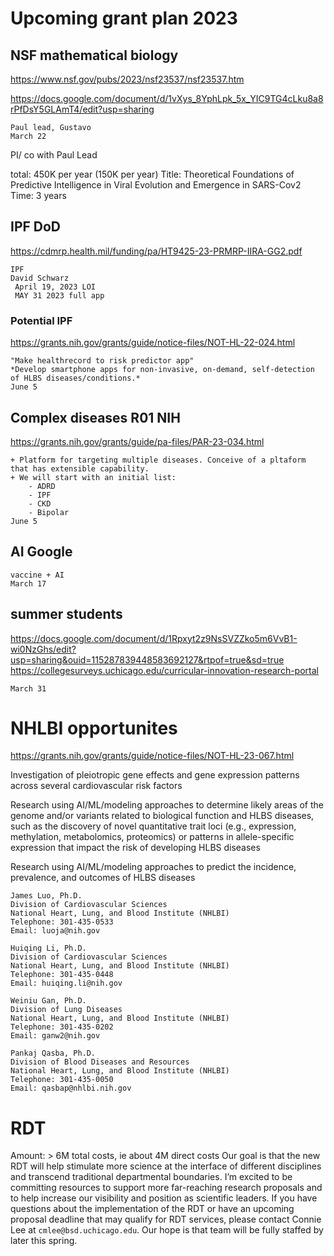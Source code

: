 # Upcoming grant plan 2023

## NSF mathematical biology
https://www.nsf.gov/pubs/2023/nsf23537/nsf23537.htm

https://docs.google.com/document/d/1vXys_8YphLpk_5x_YIC9TG4cLku8a8rPfDsY5GLAmT4/edit?usp=sharing


    Paul lead, Gustavo
    March 22
    
PI/ co with Paul Lead

total: 450K per year (150K per year)
Title: Theoretical Foundations of Predictive Intelligence in Viral Evolution and Emergence in SARS-Cov2
Time: 3 years


## IPF DoD

https://cdmrp.health.mil/funding/pa/HT9425-23-PRMRP-IIRA-GG2.pdf

    IPF 
    David Schwarz
     April 19, 2023 LOI
     MAY 31 2023 full app


### Potential IPF
    
https://grants.nih.gov/grants/guide/notice-files/NOT-HL-22-024.html
    
    "Make healthrecord to risk predictor app"
    *Develop smartphone apps for non-invasive, on-demand, self-detection of HLBS diseases/conditions.*
    June 5
    


## Complex diseases R01 NIH

https://grants.nih.gov/grants/guide/pa-files/PAR-23-034.html
    
    + Platform for targeting multiple diseases. Conceive of a pltaform that has extensible capability.
    + We will start with an initial list:
        - ADRD
        - IPF
        - CKD
        - Bipolar
    June 5

## AI Google

    vaccine + AI
    March 17
    

## summer students

https://docs.google.com/document/d/1Rpxyt2z9NsSVZZko5m6VvB1-wi0NzGhs/edit?usp=sharing&ouid=115287839448583692127&rtpof=true&sd=true
https://collegesurveys.uchicago.edu/curricular-innovation-research-portal

    March 31
    
    
# NHLBI opportunites

https://grants.nih.gov/grants/guide/notice-files/NOT-HL-23-067.html


Investigation of pleiotropic gene effects and gene expression patterns across several cardiovascular risk factors

Research using AI/ML/modeling approaches to determine likely areas of the genome and/or variants related to biological function and HLBS diseases, such as the discovery of novel quantitative trait loci (e.g., expression, methylation, metabolomics, proteomics) or patterns in allele-specific expression that impact the risk of developing HLBS diseases

Research using AI/ML/modeling approaches to predict the incidence, prevalence, and outcomes of HLBS diseases




    James Luo, Ph.D.
    Division of Cardiovascular Sciences
    National Heart, Lung, and Blood Institute (NHLBI)
    Telephone: 301-435-0533
    Email: luoja@nih.gov
    
    Huiqing Li, Ph.D.
    Division of Cardiovascular Sciences
    National Heart, Lung, and Blood Institute (NHLBI)
    Telephone: 301-435-0448
    Email: huiqing.li@nih.gov
    
    Weiniu Gan, Ph.D.
    Division of Lung Diseases
    National Heart, Lung, and Blood Institute (NHLBI)
    Telephone: 301-435-0202
    Email: ganw2@nih.gov
    
    Pankaj Qasba, Ph.D.
    Division of Blood Diseases and Resources
    National Heart, Lung, and Blood Institute (NHLBI)
    Telephone: 301-435-0050
    Email: qasbap@nhlbi.nih.gov


# RDT

Amount: > 6M total costs, ie about 4M direct costs
Our goal is that the new RDT will help stimulate more science at the interface of different disciplines and transcend traditional departmental boundaries. I’m excited to be committing resources to support more far-reaching research proposals and to help increase our visibility and position as scientific leaders. If you have questions about the implementation of the RDT or have an upcoming proposal deadline that may qualify for RDT services, please contact Connie Lee at `cmlee@bsd.uchicago.edu`. Our hope is that team will be fully staffed by later this spring.
